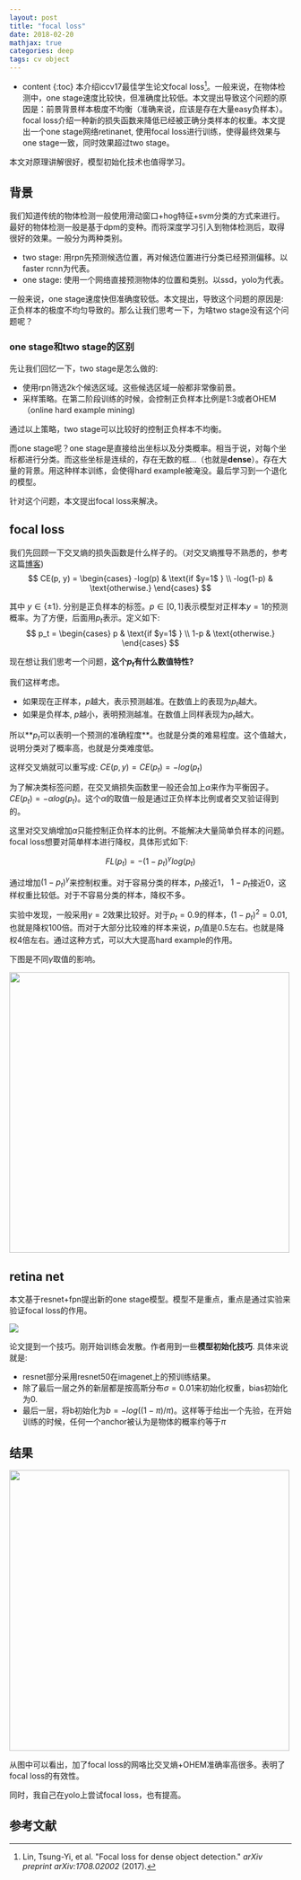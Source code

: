 ```yaml
---
layout: post
title: "focal loss"
date: 2018-02-20
mathjax: true
categories: deep
tags: cv object
---
```

* content
{:toc}
本介绍iccv17最佳学生论文focal loss[^focal_loss]。一般来说，在物体检测中，one stage速度比较快，但准确度比较低。本文提出导致这个问题的原因是：前景背景样本极度不均衡（准确来说，应该是存在大量easy负样本）。focal loss介绍一种新的损失函数来降低已经被正确分类样本的权重。本文提出一个one stage网络retinanet, 使用focal loss进行训练，使得最终效果与one stage一致，同时效果超过two stage。

本文对原理讲解很好，模型初始化技术也值得学习。





## 背景

我们知道传统的物体检测一般使用滑动窗口+hog特征+svm分类的方式来进行。最好的物体检测一般是基于dpm的变种。而将深度学习引入到物体检测后，取得很好的效果。一般分为两种类别。

* two stage: 用rpn先预测候选位置，再对候选位置进行分类已经预测偏移。以faster rcnn为代表。 
* one stage: 使用一个网络直接预测物体的位置和类别。以ssd，yolo为代表。

一般来说，one stage速度快但准确度较低。本文提出，导致这个问题的原因是: 正负样本的极度不均匀导致的。那么让我们思考一下，为啥two stage没有这个问题呢？

### one stage和two stage的区别

先让我们回忆一下，two stage是怎么做的:

* 使用rpn筛选2k个候选区域。这些候选区域一般都非常像前景。
* 采样策略。在第二阶段训练的时候，会控制正负样本比例是1:3或者OHEM（online hard example mining)

通过以上策略，two stage可以比较好的控制正负样本不均衡。 

而one stage呢？one stage是直接给出坐标以及分类概率。相当于说，对每个坐标都进行分类。而这些坐标是连续的，存在无数的框…（也就是**dense**）。存在大量的背景。用这种样本训练，会使得hard example被淹没。最后学习到一个退化的模型。

针对这个问题，本文提出focal loss来解决。

## focal loss

我们先回顾一下交叉熵的损失函数是什么样子的。（对交叉熵推导不熟悉的，参考这篇[博客](http://vsooda.github.io/2017/03/14/softmax-logistic/))
$$
CE(p, y) =
\begin{cases}
-log(p)  & \text{if $y=1$ } \\
-log(1-p) & \text{otherwise.}
\end{cases}
$$

其中 $y \in \{\pm 1\}$. 分别是正负样本的标签。$p\in [0, 1]$表示模型对正样本$y=1$的预测概率。为了方便，后面用$p_t$表示。定义如下:
$$
p_t =
\begin{cases}
p  & \text{if $y=1$ } \\
1-p & \text{otherwise.}
\end{cases}
$$

现在想让我们思考一个问题，**这个$p_t$有什么数值特性?**

我们这样考虑。

* 如果现在正样本，$p$越大，表示预测越准。在数值上的表现为$p_t$越大。
* 如果是负样本, $p$越小，表明预测越准。在数值上同样表现为$p_t$越大。

所以**$p_t$可以表明一个预测的准确程度**。也就是分类的难易程度。这个值越大，说明分类对了概率高，也就是分类难度低。

这样交叉熵就可以重写成: $CE(p,y)=CE(p_t)=-log(p_t)$

为了解决类标签问题，在交叉熵损失函数里一般还会加上$\alpha$来作为平衡因子。$CE(p_t)=-\alpha log(p_t)$。这个$\alpha$的取值一般是通过正负样本比例或者交叉验证得到的。

这里对交叉熵增加$\alpha$只能控制正负样本的比例。不能解决大量简单负样本的问题。focal loss想要对简单样本进行降权，具体形式如下:

$$FL(p_t)=-(1-p_t)^\gamma log(p_t)$$

通过增加$(1-p_t)^\gamma$来控制权重。对于容易分类的样本，$p_t$接近1， $1-p_t$接近0，这样权重比较低。对于不容易分类的样本，降权不多。

实验中发现，一般采用$\gamma=2$效果比较好。对于$p_t=0.9$的样本，$(1-p_t)^2=0.01$,也就是降权100倍。而对于大部分比较难的样本来说，$p_t$值是0.5左右。也就是降权4倍左右。通过这种方式，可以大大提高hard example的作用。

下图是不同$\gamma$取值的影响。

<img src="http://vsooda.github.io/assets/focal_loss/focal.png" style="width:500px">



## retina net

本文基于resnet+fpn提出新的one stage模型。模型不是重点，重点是通过实验来验证focal loss的作用。

![](http://vsooda.github.io/assets/focal_loss/retina.png)



论文提到一个技巧。刚开始训练会发散。作者用到一些**模型初始化技巧**. 具体来说就是:

* resnet部分采用resnet50在imagenet上的预训练结果。
* 除了最后一层之外的新层都是按高斯分布$\sigma=0.01$来初始化权重，bias初始化为0.
* 最后一层，将b初始化为$b=-log((1-\pi)/\pi)$。这样等于给出一个先验，在开始训练的时候，任何一个anchor被认为是物体的概率约等于$\pi$



## 结果

<img src="http://vsooda.github.io/assets/focal_loss/ce_focal.png" style="width:500px">

从图中可以看出，加了focal loss的网咯比交叉熵+OHEM准确率高很多。表明了focal loss的有效性。

同时，我自己在yolo上尝试focal loss，也有提高。

## 参考文献

[^focal_loss]: Lin, Tsung-Yi, et al. "Focal loss for dense object detection." *arXiv preprint arXiv:1708.02002* (2017).